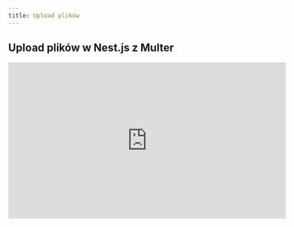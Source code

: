 ```yaml
---
title: Upload plików
---
```



## Upload plików w Nest.js z Multer

<iframe width="560" height="315" src="https://www.youtube.com/embed/HUGqi-ICV5M" title="YouTube video player" frameborder="0" allow="accelerometer; autoplay; clipboard-write; encrypted-media; gyroscope; picture-in-picture" allowfullscreen></iframe>
